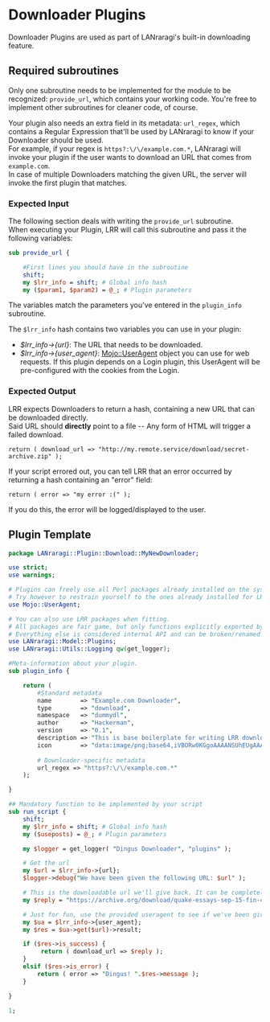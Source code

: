 # Downloader Plugins  

Downloader Plugins are used as part of LANraragi's built-in downloading feature.  

## Required subroutines

Only one subroutine needs to be implemented for the module to be recognized: `provide_url`, which contains your working code. You're free to implement other subroutines for cleaner code, of course.  

Your plugin also needs an extra field in its metadata: `url_regex`, which contains a Regular Expression that'll be used by LANraragi to know if your Downloader should be used.  
For example, if your regex is `https?:\/\/example.com.*`, LANraragi will invoke your plugin if the user wants to download an URL that comes from `example.com`.  
In case of multiple Downloaders matching the given URL, the server will invoke the first plugin that matches.  

### Expected Input

The following section deals with writing the `provide_url` subroutine.  
When executing your Plugin, LRR will call this subroutine and pass it the following variables:

```perl
sub provide_url {

    #First lines you should have in the subroutine
    shift;
    my $lrr_info = shift; # Global info hash
    my ($param1, $param2) = @_; # Plugin parameters
```

The variables match the parameters you've entered in the `plugin_info` subroutine.

The `$lrr_info` hash contains two variables you can use in your plugin:

* _$lrr\_info->{url}_: The URL that needs to be downloaded.
* _$lrr\_info->{user\_agent}_: [Mojo::UserAgent](https://mojolicious.org/perldoc/Mojo/UserAgent) object you can use for web requests. If this plugin depends on a Login plugin, this UserAgent will be pre-configured with the cookies from the Login.

### Expected Output

LRR expects Downloaders to return a hash, containing a new URL that can be downloaded directly.  
Said URL should **directly** point to a file -- Any form of HTML will trigger a failed download.  

`return ( download_url => "http://my.remote.service/download/secret-archive.zip" );`

If your script errored out, you can tell LRR that an error occurred by returning a hash containing an "error" field:

`return ( error => "my error :(" );`

If you do this, the error will be logged/displayed to the user.

## Plugin Template

```perl
package LANraragi::Plugin::Download::MyNewDownloader;

use strict;
use warnings;

# Plugins can freely use all Perl packages already installed on the system 
# Try however to restrain yourself to the ones already installed for LRR (see tools/cpanfile) to avoid extra installations by the end-user.
use Mojo::UserAgent;

# You can also use LRR packages when fitting.
# All packages are fair game, but only functions explicitly exported by the Utils packages are supported between versions.
# Everything else is considered internal API and can be broken/renamed between versions.
use LANraragi::Model::Plugins;
use LANraragi::Utils::Logging qw(get_logger);

#Meta-information about your plugin.
sub plugin_info {

    return (
        #Standard metadata
        name        => "Example.com Downloader",
        type        => "download",
        namespace   => "dummydl",
        author      => "Hackerman",
        version     => "0.1",
        description => "This is base boilerplate for writing LRR downloaders. Returns a static URL if you try to download a URL from http://example.com.",
        icon        => "data:image/png;base64,iVBORw0KGgoAAAANSUhEUgAAABQAAAAUCAIAAAAC64paAAAAAXNSR0IArs4c6QAAAARnQU1BAACxjwv8YQUAAAAJcEhZcwAADsMAAA7DAcdvqGQAAABZSURBVDhPzY5JCgAhDATzSl+e/2irOUjQSFzQog5hhqIl3uBEHPxIXK7oFXwVE+Hj5IYX4lYVtN6MUW4tGw5jNdjdt5bLkwX1q2rFU0/EIJ9OUEm8xquYOQFEhr9vvu2U8gAAAABJRU5ErkJggg==",
        
        # Downloader-specific metadata
        url_regex => "https?:\/\/example.com.*"
    );

}

## Mandatory function to be implemented by your script
sub run_script {
    shift;
    my $lrr_info = shift; # Global info hash
    my ($useposts) = @_; # Plugin parameters

    my $logger = get_logger( "Dingus Downloader", "plugins" );

    # Get the url
    my $url = $lrr_info->{url};
    $logger->debug("We have been given the following URL: $url" );

    # This is the downloadable url we'll give back. It can be completely different from the base domain provided.
    my $reply = "https://archive.org/download/quake-essays-sep-15-fin-4-graco-l-cl/QUAKE_essays_SEP15_FIN4_GRACoL_CL.pdf";

    # Just for fun, use the provided useragent to see if we've been given a real URL
    my $ua = $lrr_info->{user_agent};
    my $res = $ua->get($url)->result;

    if ($res->is_success) {
         return ( download_url => $reply );
    }
    elsif ($res->is_error) {  
        return ( error => "Dingus! ".$res->message );  
    }

}

1;
```

